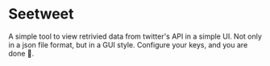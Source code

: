 # Seetweet

A simple tool to view retrivied data from twitter's API in a simple UI. Not only in a json file format, but in a GUI style. Configure your keys, and you are done 🚀.
